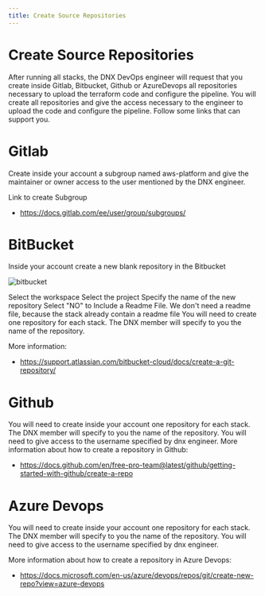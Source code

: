 ```yaml
---
title: Create Source Repositories
---
```


# Create Source Repositories

After running all stacks, the DNX DevOps engineer will request that you create inside Gitlab, Bitbucket, Github or AzureDevops all repositories necessary to upload the terraform code and configure the pipeline.
You will create all repositories and give the access necessary to the engineer to upload the code and configure the pipeline. Follow some links that can support you.

# Gitlab

Create inside your account a subgroup named aws-platform and give the maintainer or owner access to the user mentioned by the DNX engineer.

Link to create Subgroup
 - https://docs.gitlab.com/ee/user/group/subgroups/

# BitBucket
Inside your account create a new blank repository in the Bitbucket

![bitbucket](/assets/images/bitbucket_01.png) 

Select the workspace
Select the project
Specify the name of the new repository
Select "NO" to Include a Readme File. We don't need a readme file, because the stack already contain a readme file
You will need to create one repository for each stack. The DNX member will specify to you the name of the repository.

More information:

 - https://support.atlassian.com/bitbucket-cloud/docs/create-a-git-repository/

# Github

You will need to create inside your account one repository for each stack. The DNX member will specify to you the name of the repository. You will need to give access to the username specified by dnx engineer.
More information about how to create a repository in Github:

 - https://docs.github.com/en/free-pro-team@latest/github/getting-started-with-github/create-a-repo

# Azure Devops

You will need to create inside your account one repository for each stack. The DNX member will specify to you the name of the repository. You will need to give access to the username specified by dnx engineer.

More information about how to create a repository in Azure Devops:

 - https://docs.microsoft.com/en-us/azure/devops/repos/git/create-new-repo?view=azure-devops
